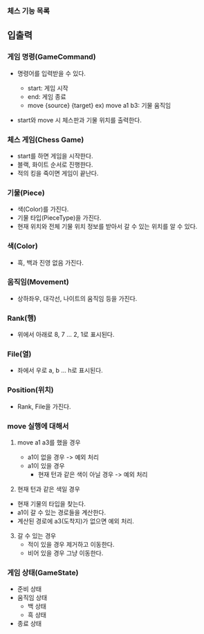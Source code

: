 ### 체스 기능 목록

## 입출력

### 게임 명령(GameCommand)
- 명령어를 입력받을 수 있다.
  - start: 게임 시작
  - end: 게임 종료
  - move {source} {target} ex) move a1 b3: 기물 움직임

- start와 move 시 체스판과 기물 위치를 출력한다.

### 체스 게임(Chess Game)
- start를 하면 게임을 시작한다.
- 블랙, 화이트 순서로 진행한다.
- 적의 킹을 죽이면 게임이 끝난다.

### 기물(Piece)
- 색(Color)를 가진다.
- 기물 타입(PieceType)을 가진다.
- 현재 위치와 전체 기물 위치 정보를 받아서 갈 수 있는 위치를 알 수 있다.

### 색(Color)
- 흑, 백과 진영 없음 가진다.

### 움직임(Movement)
- 상하좌우, 대각선, 나이트의 움직임 등을 가진다.

### Rank(행)
- 위에서 아래로 8, 7 ... 2, 1로 표시된다.

### File(열)
- 좌에서 우로 a, b ... h로 표시된다.

### Position(위치)
- Rank, File을 가진다.

### move 실행에 대해서
1. move a1 a3를 했을 경우
   - a1이 없을 경우 -> 예외 처리
   - a1이 있을 경우
     - 현재 턴과 같은 색이 아닐 경우 -> 예외 처리

2. 현재 턴과 같은 색일 경우 
  - 현재 기물의 타입을 찾는다. 
  - a1이 갈 수 있는 경로들을 계산한다.
  - 계산된 경로에 a3(도착지)가 없으면 예외 처리.

3. 갈 수 있는 경우
   - 적이 있을 경우 제거하고 이동한다.
   - 비어 있을 경우 그냥 이동한다.

### 게임 상태(GameState)
- 준비 상태
- 움직임 상태
    - 백 상태
    - 흑 상태
- 종료 상태 
